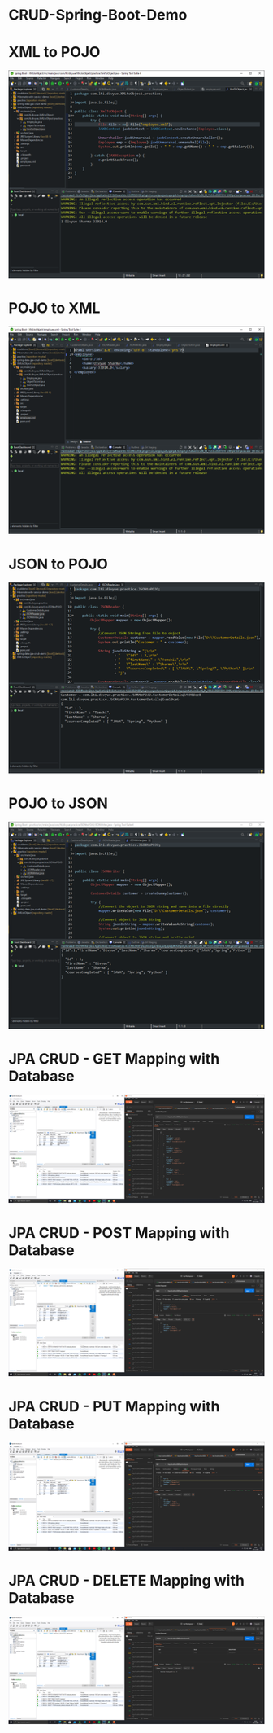 # CRUD-Spring-Boot-Demo
# XML to POJO
![](/Spring-data-jpa-crud/XMLtoPOJO.png)
# POJO to XML
![](/Spring-data-jpa-crud/POJOtoXML.png)
# JSON to POJO
![](/Spring-data-jpa-crud/JSONtoPOJO.png)
# POJO to JSON
![](/Spring-data-jpa-crud/POJOtoJSON.png)
# JPA CRUD - GET Mapping with Database
![](/Spring-data-jpa-crud/JPACRUDDemoGETMAPPINGwithDATABASE.png)
# JPA CRUD - POST Mapping with Database
![](/Spring-data-jpa-crud/JPACRUDDemoPOSTMAPPINGwithDATABASE.png)
# JPA CRUD - PUT Mapping with Database
![](/Spring-data-jpa-crud/JPACRUDDemoPUTMAPPINGwithDATABASE.png)
# JPA CRUD - DELETE Mapping with Database
![](/Spring-data-jpa-crud/JPACRUDDemoDELETEMAPPINGwithDATABASE.png)
